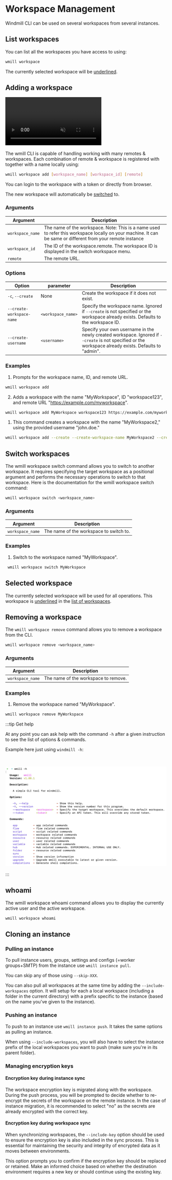 # Workspace Management

Windmill CLI can be used on several workspaces from several instances.

## List workspaces

You can list all the workspaces you have access to using:

```bash
wmill workspace
```

The currently selected workspace will be <ins>underlined</ins>.

## Adding a workspace

<video
    className="border-2 rounded-xl object-cover w-full h-full"
    autoPlay
    muted
    src="/videos/cli_add_workspace.mp4"
    controls
/>
<br/>

The wmill CLI is capable of handling working with many remotes & workspaces.
Each combination of remote & workspace is registered with together with a name
locally using:

```bash
wmill workspace add [workspace_name] [workspace_id] [remote]
```

You can login to the workspace with a token or directly from browser.

The new workspace will automatically be [switched](#switch-workspaces) to.

### Arguments

| Argument         | Description                                                                                                                                                 |
| ---------------- | ----------------------------------------------------------------------------------------------------------------------------------------------------------- |
| `workspace_name` | The name of the workspace. Note: This is a name used to refer this workspace locally on your machine. It can be same or different from your remote instance |
| `workspace_id`   | The ID of the workspace.remote. The workspace ID is displayed in the switch workspace menu.                                                                 |
| `remote`         | The remote URL.                                                                                                                                             |

### Options

| Option                    | parameter          | Description                                                                                                                                            |
| ------------------------- | ------------------ | ------------------------------------------------------------------------------------------------------------------------------------------------------ |
| `-c`, `--create`          | None               | Create the workspace if it does not exist.                                                                                                             |
| `--create-workspace-name` | `<workspace_name>` | Specify the workspace name. Ignored if `--create` is not specified or the workspace already exists. Defaults to the workspace ID.                      |
| `--create-username`       | `<username>`       | Specify your own username in the newly created workspace. Ignored if `--create` is not specified or the workspace already exists. Defaults to "admin". |

### Examples

1. Prompts for the workspace name, ID, and remote URL.

```bash
wmill workspace add
```

2. Adds a workspace with the name "MyWorkspace", ID "workspace123", and remote URL "<a href="https://example.com/myworkspace" rel="nofollow">https://example.com/myworkspace</a>".

```bash
wmill workspace add MyWorkspace workspace123 https://example.com/myworkspace
```

1. This command creates a workspace with the name "MyWorkspace2," using the provided username "john.doe."

```bash
wmill workspace add --create --create-workspace-name MyWorkspace2 --create-username john.doe
```

## Switch workspaces

The wmill workspace switch command allows you to switch to another workspace. It requires specifying the target workspace as a positional argument and performs the necessary operations to switch to that workspace. Here is the documentation for the wmill workspace switch command:

```bash
wmill workspace switch <workspace_name>
```

### Arguments

| Argument         | Description                             |
| ---------------- | --------------------------------------- |
| `workspace_name` | The name of the workspace to switch to. |

### Examples

1. Switch to the workspace named "MyWorkspace".

```bash
 wmill workspace switch MyWorkspace
```

## Selected workspace

The currently selected workspace will be used for all operations. This workspace
is <ins>underlined</ins> in the [list of workspaces](#list-workspaces).

## Removing a workspace

The `wmill workspace remove` command allows you to remove a workspace from the CLI.

```bash
wmill workspace remove <workspace_name>
```

### Arguments

| Argument         | Description                          |
| ---------------- | ------------------------------------ |
| `workspace_name` | The name of the workspace to remove. |

### Examples

1. Remove the workspace named "MyWorkspace".

```bash
wmill workspace remove MyWorkspace
```

:::tip Get help

At any point you can ask help with the command `-h` after a given instruction to see the list of options & commands.

Example here just using `windmill -h`:

<br/>

![CLI help](./cli_help.png.webp)

:::

## whoami

The wmill workspace whoami command allows you to display the currently active user and the active workspace.

```bash
wmill workspace whoami
```

## Cloning an instance

### Pulling an instance

To pull instance users, groups, settings and configs (=worker groups+SMTP) from the instance use `wmill instance pull`.

You can skip any of those using `--skip-XXX`.

You can also pull all workspaces at the same time by adding the `--include-workspaces` option. It will setup for each a local workspace (including a folder in the current directory) with a prefix specific to the instance (based on the name you've given to the instance).

### Pushing an instance

To push to an instance use `wmill instance push`. It takes the same options as pulling an instance.

When using `--include-workspaces`, you will also have to select the instance prefix of the local workspaces you want to push (make sure you're in its parent folder).

### Managing encryption keys

#### Encryption key during instance sync

The workspace encryption key is migrated along with the workspace. During the push process, you will be prompted to decide whether to re-encrypt the secrets of the workspace on the remote instance. In the case of instance migration, it is recommended to select "no" as the secrets are already encrypted with the correct key.

#### Encryption key during workspace sync

When synchronizing workspaces, the `--include-key` option should be used to ensure the encryption key is also included in the sync process. This is essential for maintaining the security and integrity of encrypted data as it moves between environments.

This option prompts you to confirm if the encryption key should be replaced or retained. Make an informed choice based on whether the destination environment requires a new key or should continue using the existing key.